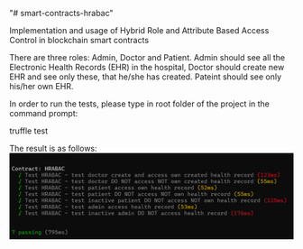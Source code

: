 "# smart-contracts-hrabac"

Implementation and usage of Hybrid Role and Attribute Based Access Control in blockchain smart contracts

There are three roles: Admin, Doctor and Patient. Admin should see all the Electronic Health Records (EHR) in the hospital, Doctor should create new EHR and see only these, that he/she has created. Pateint should see only his/her own EHR.

In order to run the tests, please type in root folder of the project in the command prompt:

truffle test

The result is as follows:
![Runned tests output](images/Truffle_TESTS_EHR.png)








